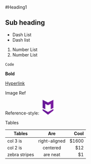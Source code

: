 #Heading1

## Sub heading
- Dash List
- Dash list

1. Number List
2. Number List

```
Code
```

__Bold__

[Hyperlink](www.blah.com)

Image Ref

Reference-style: 
![alt text](https://github.com/adam-p/markdown-here/raw/master/src/common/images/icon48.png "Logo Title Text 1")

Tables

| Tables        | Are           | Cool  |
| ------------- |:-------------:| -----:|
| col 3 is      | right-aligned | $1600 |
| col 2 is      | centered      |   $12 |
| zebra stripes | are neat      |    $1 |